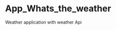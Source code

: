 # App_Whats_the_weather
Weather application with weather  Api   


























































































































































  

















